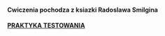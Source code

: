 #### Cwiczenia pochodza z ksiazki Radoslawa Smilgina 
#### [PRAKTYKA TESTOWANIA](https://ksiegarnia.pwn.pl/Praktyka-testowania,847295499,p.html) 
